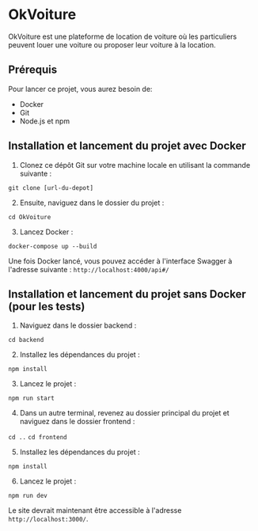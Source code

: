# OkVoiture

OkVoiture est une plateforme de location de voiture où les particuliers peuvent louer une voiture ou proposer leur voiture à la location.

## Prérequis

Pour lancer ce projet, vous aurez besoin de:

- Docker
- Git
- Node.js et npm

## Installation et lancement du projet avec Docker

1. Clonez ce dépôt Git sur votre machine locale en utilisant la commande suivante :

`git clone [url-du-depot]`

2. Ensuite, naviguez dans le dossier du projet :

`cd OkVoiture`

3. Lancez Docker :

`docker-compose up --build`

Une fois Docker lancé, vous pouvez accéder à l'interface Swagger à l'adresse suivante : `http://localhost:4000/api#/`

## Installation et lancement du projet sans Docker (pour les tests)

1. Naviguez dans le dossier backend :

`cd backend`

2. Installez les dépendances du projet :

`npm install`

3. Lancez le projet :

`npm run start`

4. Dans un autre terminal, revenez au dossier principal du projet et naviguez dans le dossier frontend :

`cd ..`
`cd frontend`

5. Installez les dépendances du projet :

`npm install`

6. Lancez le projet :

`npm run dev`

Le site devrait maintenant être accessible à l'adresse `http://localhost:3000/`.
